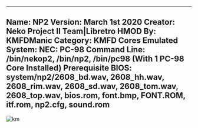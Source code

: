 -----------------------
Name: NP2
Version: March 1st 2020
Creator: Neko Project II Team|Libretro
HMOD By: KMFDManic
Category: KMFD Cores
Emulated System: NEC: PC-98
Command Line: /bin/nekop2, /bin/np2, /bin/pc98 (With 1 PC-98 Core Installed)
Prerequisite BIOS: system/np2/2608_bd.wav, 2608_hh.wav, 2608_rim.wav, 2608_sd.wav, 2608_tom.wav, 2608_top.wav, bios.rom, font.bmp, FONT.ROM, itf.rom, np2.cfg, sound.rom
-----------------------
![km](https://i.imgur.com/CkNEqvS.png)
